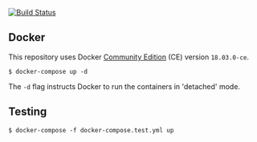 [![Build Status](https://travis-ci.com/jasonwalsh/prototype.svg?token=kDZcsygosGgqF2WJJ1jZ&branch=master)](https://travis-ci.com/jasonwalsh/prototype)

## Docker

This repository uses Docker [Community Edition](https://www.docker.com/community-edition) (CE) version `18.03.0-ce`.

    $ docker-compose up -d

The `-d` flag instructs Docker to run the containers in 'detached' mode.

## Testing

    $ docker-compose -f docker-compose.test.yml up
